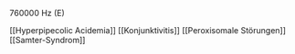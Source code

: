760000 Hz (E)

[[Hyperpipecolic Acidemia]]
[[Konjunktivitis]]
[[Peroxisomale Störungen]]
[[Samter-Syndrom]]